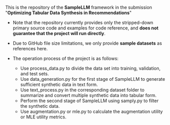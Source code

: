 This is the repository of the **SampleLLM** framework in the submission "**Optimizing Tabular Data Synthesis in Recommendations**"

- Note that the repository currently provides only the stripped-down primary source code and examples for code reference, and **does not guarantee that the project will run directly**.

- Due to GitHub file size limitations, we only provide **sample datasets** as references here.

- The operation process of the project is as follows:
  - Use process_data.py to divide the data set into training, validation, and test sets.
  - Use data_generation.py for the first stage of SampleLLM to generate sufficient synthetic data in text form.
  - Use text_process.py in the corresponding dataset folder to summarize and convert multiple synthetic data into tabular form.
  - Perform the second stage of SampleLLM using samply.py to filter the synthetic data.
  - Use augmentation.py or mle.py to calculate the augmentation utility or MLE utility metrics.
